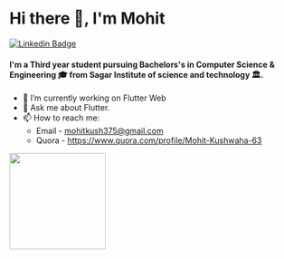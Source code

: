 ### <h1>Hi there 👋, I'm Mohit</h1>

[![Linkedin Badge](https://img.shields.io/badge/-LinkedIn-0e76a8?style=flat-square&logo=Linkedin&logoColor=white)](https://www.linkedin.com/in/mohit-kushwaha/)

<h4>I'm a Third year student pursuing Bachelors's in Computer Science & Engineering 🎓 from Sagar Institute of science and technology 🏛.</h4>

- 🔭  I’m currently working on Flutter Web
- 💬  Ask me about Flutter.
- 📫  How to reach me: 
  - Email - mohitkush375@gmail.com
  - Quora - https://www.quora.com/profile/Mohit-Kushwaha-63
<!--
- 🌱 I’m currently learning ...
- 👯 I’m looking to collaborate on ...
- 🤔 I’m looking for help with ...
- 😄 Pronouns: ...
- ⚡ Fun fact: ...
-->
<div>
  <img height="170" align="left" src="https://github-readme-stats.vercel.app/api?username=mohit-codes&count_private=true&include_all_commits=true" />
</div>

